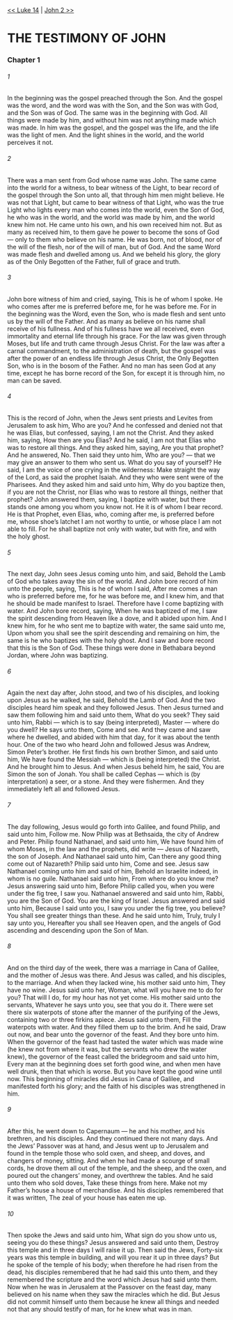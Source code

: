 [<< Luke 14](../Luke/Luke%2014.md)  |  [John 2 >>](John%202.md)

# THE TESTIMONY OF JOHN
### Chapter 1
###### 1

In the beginning was the gospel preached through the Son. And the gospel was the word, and the word was with the Son, and the Son was with God, and the Son was of God. The same was in the beginning with God. All things were made by him, and without him was not anything made which was made. In him was the gospel, and the gospel was the life, and the life was the light of men. And the light shines in the world, and the world perceives it not.

###### 2
There was a man sent from God whose name was John. The same came into the world for a witness, to bear witness of the Light, to bear record of the gospel through the Son unto all, that through him men might believe. He was not that Light, but came to bear witness of that Light, who was the true Light who lights every man who comes into the world, even the Son of God, he who was in the world, and the world was made by him, and the world knew him not. He came unto his own, and his own received him not. But as many as received him, to them gave he power to become the sons of God — only to them who believe on his name. He was born, not of blood, nor of the will of the flesh, nor of the will of man, but of God. And the same Word was made flesh and dwelled among us. And we beheld his glory, the glory as of the Only Begotten of the Father, full of grace and truth.

###### 3
John bore witness of him and cried, saying, This is he of whom I spoke. He who comes after me is preferred before me, for he was before me. For in the beginning was the Word, even the Son, who is made flesh and sent unto us by the will of the Father. And as many as believe on his name shall receive of his fullness. And of his fullness have we all received, even immortality and eternal life through his grace. For the law was given through Moses, but life and truth came through Jesus Christ. For the law was after a carnal commandment, to the administration of death, but the gospel was after the power of an endless life through Jesus Christ, the Only Begotten Son, who is in the bosom of the Father. And no man has seen God at any time, except he has borne record of the Son, for except it is through him, no man can be saved.

###### 4
This is the record of John, when the Jews sent priests and Levites from Jerusalem to ask him, Who are you? And he confessed and denied not that he was Elias, but confessed, saying, I am not the Christ. And they asked him, saying, How then are you Elias? And he said, I am not that Elias who was to restore all things. And they asked him, saying, Are you that prophet? And he answered, No. Then said they unto him, Who are you? — that we may give an answer to them who sent us. What do you say of yourself? He said, I am the voice of one crying in the wilderness: Make straight the way of the Lord, as said the prophet Isaiah. And they who were sent were of the Pharisees. And they asked him and said unto him, Why do you baptize then, if you are not the Christ, nor Elias who was to restore all things, neither that prophet? John answered them, saying, I baptize with water, but there stands one among you whom you know not. He it is of whom I bear record. He is that Prophet, even Elias, who, coming after me, is preferred before me, whose shoe’s latchet I am not worthy to untie, or whose place I am not able to fill. For he shall baptize not only with water, but with fire, and with the holy ghost.

###### 5
The next day, John sees Jesus coming unto him, and said, Behold the Lamb of God who takes away the sin of the world. And John bore record of him unto the people, saying, This is he of whom I said, After me comes a man who is preferred before me, for he was before me, and I knew him, and that he should be made manifest to Israel. Therefore have I come baptizing with water. And John bore record, saying, When he was baptized of me, I saw the spirit descending from Heaven like a dove, and it abided upon him. And I knew him, for he who sent me to baptize with water, the same said unto me, Upon whom you shall see the spirit descending and remaining on him, the same is he who baptizes with the holy ghost. And I saw and bore record that this is the Son of God. These things were done in Bethabara beyond Jordan, where John was baptizing.

###### 6
Again the next day after, John stood, and two of his disciples, and looking upon Jesus as he walked, he said, Behold the Lamb of God. And the two disciples heard him speak and they followed Jesus. Then Jesus turned and saw them following him and said unto them, What do you seek? They said unto him, Rabbi — which is to say (being interpreted), Master — where do you dwell? He says unto them, Come and see. And they came and saw where he dwelled, and abided with him that day, for it was about the tenth hour. One of the two who heard John and followed Jesus was Andrew, Simon Peter’s brother. He first finds his own brother Simon, and said unto him, We have found the Messiah — which is (being interpreted) the Christ. And he brought him to Jesus. And when Jesus beheld him, he said, You are Simon the son of Jonah. You shall be called Cephas — which is (by interpretation) a seer, or a stone. And they were fishermen. And they immediately left all and followed Jesus.

###### 7
The day following, Jesus would go forth into Galilee, and found Philip, and said unto him, Follow me. Now Philip was at Bethsaida, the city of Andrew and Peter. Philip found Nathanael, and said unto him, We have found him of whom Moses, in the law and the prophets, did write — Jesus of Nazareth, the son of Joseph. And Nathanael said unto him, Can there any good thing come out of Nazareth? Philip said unto him, Come and see. Jesus saw Nathanael coming unto him and said of him, Behold an Israelite indeed, in whom is no guile. Nathanael said unto him, From where do you know me? Jesus answering said unto him, Before Philip called you, when you were under the fig tree, I saw you. Nathanael answered and said unto him, Rabbi, you are the Son of God. You are the king of Israel. Jesus answered and said unto him, Because I said unto you, I saw you under the fig tree, you believe? You shall see greater things than these. And he said unto him, Truly, truly I say unto you, Hereafter you shall see Heaven open, and the angels of God ascending and descending upon the Son of Man.

###### 8
And on the third day of the week, there was a marriage in Cana of Galilee, and the mother of Jesus was there. And Jesus was called, and his disciples, to the marriage. And when they lacked wine, his mother said unto him, They have no wine. Jesus said unto her, Woman, what will you have me to do for you? That will I do, for my hour has not yet come. His mother said unto the servants, Whatever he says unto you, see that you do it. There were set there six waterpots of stone after the manner of the purifying of the Jews, containing two or three firkins apiece. Jesus said unto them, Fill the waterpots with water. And they filled them up to the brim. And he said, Draw out now, and bear unto the governor of the feast. And they bore unto him. When the governor of the feast had tasted the water which was made wine (he knew not from where it was, but the servants who drew the water knew), the governor of the feast called the bridegroom and said unto him, Every man at the beginning does set forth good wine, and when men have well drunk, then that which is worse. But you have kept the good wine until now. This beginning of miracles did Jesus in Cana of Galilee, and manifested forth his glory; and the faith of his disciples was strengthened in him.

###### 9
After this, he went down to Capernaum — he and his mother, and his brethren, and his disciples. And they continued there not many days. And the Jews’ Passover was at hand, and Jesus went up to Jerusalem and found in the temple those who sold oxen, and sheep, and doves, and changers of money, sitting. And when he had made a scourge of small cords, he drove them all out of the temple, and the sheep, and the oxen, and poured out the changers’ money, and overthrew the tables. And he said unto them who sold doves, Take these things from here. Make not my Father’s house a house of merchandise. And his disciples remembered that it was written, The zeal of your house has eaten me up.

###### 10
Then spoke the Jews and said unto him, What sign do you show unto us, seeing you do these things? Jesus answered and said unto them, Destroy this temple and in three days I will raise it up. Then said the Jews, Forty-six years was this temple in building, and will you rear it up in three days? But he spoke of the temple of his body; when therefore he had risen from the dead, his disciples remembered that he had said this unto them, and they remembered the scripture and the word which Jesus had said unto them. Now when he was in Jerusalem at the Passover on the feast day, many believed on his name when they saw the miracles which he did. But Jesus did not commit himself unto them because he knew all things and needed not that any should testify of man, for he knew what was in man.
